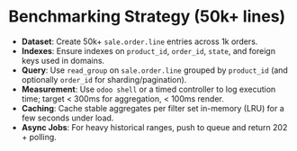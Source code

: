 # Benchmarking Strategy (50k+ lines)

- **Dataset**: Create 50k+ `sale.order.line` entries across 1k orders.
- **Indexes**: Ensure indexes on `product_id`, `order_id`, `state`, and foreign keys used in domains.
- **Query**: Use `read_group` on `sale.order.line` grouped by `product_id` (and optionally `order_id` for sharding/pagination).
- **Measurement**: Use `odoo shell` or a timed controller to log execution time; target < 300ms for aggregation, < 100ms render.
- **Caching**: Cache stable aggregates per filter set in-memory (LRU) for a few seconds under load.
- **Async Jobs**: For heavy historical ranges, push to queue and return 202 + polling.
